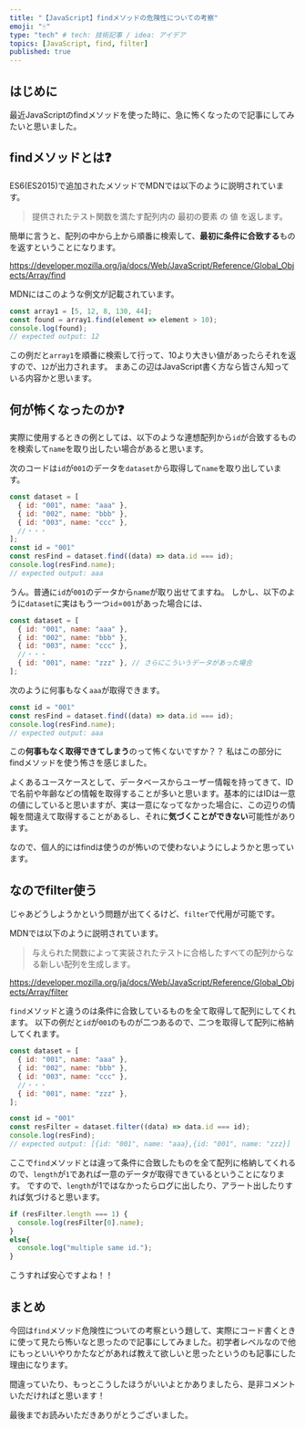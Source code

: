 ```yaml
---
title: "【JavaScript】findメソッドの危険性についての考察"
emoji: "🀄"
type: "tech" # tech: 技術記事 / idea: アイデア
topics: [JavaScript, find, filter]
published: true
---
```


## はじめに

最近JavaScriptのfindメソッドを使った時に、急に怖くなったので記事にしてみたいと思いました。

## findメソッドとは❓

ES6(ES2015)で追加されたメソッドでMDNでは以下のように説明されています。

> 提供されたテスト関数を満たす配列内の 最初の要素 の 値 を返します。

簡単に言うと、配列の中から上から順番に検索して、**最初に条件に合致する**ものを返すということになります。

https://developer.mozilla.org/ja/docs/Web/JavaScript/Reference/Global_Objects/Array/find


MDNにはこのような例文が記載されています。
```js
const array1 = [5, 12, 8, 130, 44];
const found = array1.find(element => element > 10);
console.log(found);
// expected output: 12
```
この例だと`array1`を順番に検索して行って、10より大きい値があったらそれを返すので、`12`が出力されます。
まあこの辺はJavaScript書く方なら皆さん知っている内容かと思います。

## 何が怖くなったのか❓

実際に使用するときの例としては、以下のような連想配列から`id`が合致するものを検索して`name`を取り出したい場合があると思います。

次のコードは`id`が`001`のデータを`dataset`から取得して`name`を取り出しています。

```js
const dataset = [
  { id: "001", name: "aaa" },
  { id: "002", name: "bbb" },
  { id: "003", name: "ccc" },
  //・・・
];
const id = "001"
const resFind = dataset.find((data) => data.id === id);
console.log(resFind.name);
// expected output: aaa
```

うん。普通に`id`が`001`のデータから`name`が取り出せてますね。
しかし、以下のように`dataset`に実はもう一つ`id`=`001`があった場合には、

```js
const dataset = [
  { id: "001", name: "aaa" },
  { id: "002", name: "bbb" },
  { id: "003", name: "ccc" },
  //・・・
  { id: "001", name: "zzz" }, // さらにこういうデータがあった場合
];
```

次のように何事もなく`aaa`が取得できます。

```js
const id = "001"
const resFind = dataset.find((data) => data.id === id);
console.log(resFind.name);
// expected output: aaa
```

この**何事もなく取得できてしまう**のって怖くないですか？？
私はこの部分にfindメソッドを使う怖さを感じました。

よくあるユースケースとして、データベースからユーザー情報を持ってきて、IDで名前や年齢などの情報を取得することが多いと思います。基本的にはIDは一意の値にしていると思いますが、実は一意になってなかった場合に、この辺りの情報を間違えて取得することがあるし、それに**気づくことができない**可能性があります。

なので、個人的にはfindは使うのが怖いので使わないようにしようかと思っています。

## なのでfilter使う

じゃあどうしようかという問題が出てくるけど、`filter`で代用が可能です。

MDNでは以下のように説明されています。
>与えられた関数によって実装されたテストに合格したすべての配列からなる新しい配列を生成します。

https://developer.mozilla.org/ja/docs/Web/JavaScript/Reference/Global_Objects/Array/filter

`find`メソッドと違うのは条件に合致しているものを全て取得して配列にしてくれます。
以下の例だと`id`が`001`のものが二つあるので、二つを取得して配列に格納してくれます。
```js
const dataset = [
  { id: "001", name: "aaa" },
  { id: "002", name: "bbb" },
  { id: "003", name: "ccc" },
  //・・・
  { id: "001", name: "zzz" },
];

const id = "001"
const resFilter = dataset.filter((data) => data.id === id);
console.log(resFind);
// expected output: [{id: "001", name: "aaa},{id: "001", name: "zzz}]
```

ここで`find`メソッドとは違って条件に合致したものを全て配列に格納してくれるので、`length`が`1`であれば一意のデータが取得できているということになります。
ですので、`length`が1ではなかったらログに出したり、アラート出したりすれば気づけると思います。
```js
if (resFilter.length === 1) {
  console.log(resFilter[0].name);
}
else{
  console.log("multiple same id.");
}
```
こうすれば安心ですよね！！

## まとめ

今回は`find`メソッド危険性についての考察という題して、実際にコード書くときに使って見たら怖いなと思ったので記事にしてみました。初学者レベルなので他にもっといいやりかたなどがあれば教えて欲しいと思ったというのも記事にした理由になります。

間違っていたり、もっとこうしたほうがいいよとかありましたら、是非コメントいただければと思います！

最後までお読みいただきありがとうございました。

